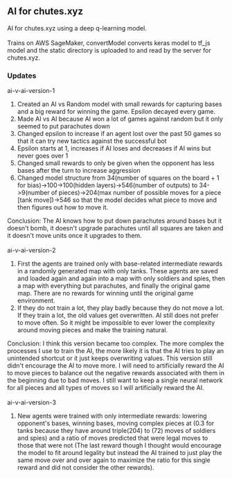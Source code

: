 ## AI for chutes.xyz
AI for chutes.xyz using a deep q-learning model.</br></br>
Trains on AWS SageMaker, convertModel converts keras model to tf_js model and the static directory is uploaded to and read by the server for chutes.xyz.

### Updates
ai-v-ai-version-1
<ol>
  <li>Created an AI vs Random model with small rewards for capturing bases and a big reward for winning the game. Epsilon decayed every game.</li>
  <li>Made AI vs AI because AI won a lot of games against random but it only seemed to put parachutes down</li>
  <li>Changed epsilon to increase if an agent lost over the past 50 games so that it can try new tactics against the successful bot</li>
  <li>Epsilon starts at 1, increases if AI loses and decreases if AI wins but never goes over 1</li>
  <li>Changed small rewards to only be given when the opponent has less bases after the turn to increase aggression</li>
  <li>Changed model structure from 34(number of squares on the board + 1 for bias)->100->100(hidden layers)->546(number of outputs) to 34->9(number of pieces)->204(max number of possible moves for a piece [tank move])->546 so that the model decides what piece to move and then figures out how to move it.</li>
</ol>
Conclusion: The AI knows how to put down parachutes around bases but it doesn't bomb, it doesn't upgrade parachutes until all squares are taken and it doesn't move units once it upgrades to them.</br></br>
ai-v-ai-version-2</br>
<ol>
  <li>First the agents are trained only with base-related intermediate rewards in a randomly generated map with only tanks. These agents are saved and loaded again and again into a map with only soldiers and spies, then a map with everything but parachutes, and finally the original game map. There are no rewards for winning until the original game environment.</li>
  <li>If they do not train a lot, they play badly because they do not move a lot. If they train a lot, the old values get overwritten. AI still does not prefer to move often. So it might be impossible to ever lower the complexity around moving pieces and make the training natural.</li>
</ol>
Conclusion: I think this version became too complex. The more complex the processes I use to train the AI, the more likely it is that the AI tries to play an unintended shortcut or it just keeps overwriting values. This version still didn't encourage the AI to move more. I will need to artificially reward the AI to move pieces to balance out the negative rewards associated with them in the beginning due to bad moves. I still want to keep a single neural network for all pieces and all types of moves so I will artificially reward the AI.</br></br>
ai-v-ai-version-3</br>
<ol>
  <li>New agents were trained with only intermediate rewards: lowering opponent's bases, winning bases, moving complex pieces at (0.3 for tanks because they have around triple(204) to (72) moves of soldiers and spies) and a ratio of moves predicted that were legal moves to those that were not (The last reward though I thought would encourage the model to fit around legality but instead the AI trained to just play the same move over and over again to maximize the ratio for this single reward and did not consider the other rewards).
  </li>
</ol>

